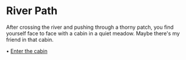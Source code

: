 # River Path

After crossing the river and pushing through a thorny patch, you find yourself face to face with a cabin in a quiet meadow. Maybe there's my friend in that cabin.

•⁠  ⁠[Enter the cabin](./the_cabin.md)
